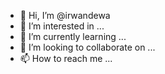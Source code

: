 - 👋 Hi, I’m @irwandewa
- 👀 I’m interested in ...
- 🌱 I’m currently learning ...
- 💞️ I’m looking to collaborate on ...
- 📫 How to reach me ...

<!---
irwandewa/irwandewa is a ✨ special ✨ repository because its `README.md` (this file) appears on your GitHub profile.
You can click the Preview link to take a look at your changes.
--->
